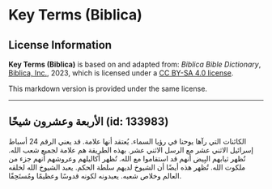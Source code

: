 # Key Terms (Biblica)

## License Information

**Key Terms (Biblica)** is based on and adapted from: _Biblica Bible Dictionary_, [Biblica, Inc.](https://www.biblica.com/), 2023, which is licensed under a [CC BY-SA 4.0 license](https://creativecommons.org/licenses/by-sa/4.0/legalcode.en).

This markdown version is provided under the same license.



--------------------------------

## الأربعة وعشرون شيخًا (id: 133983)

الكائنات التي رآها يوحنا في رؤيا السماء. يُعتقد أنها علامة. قد يعني الرقم 24 أسباط إسرائيل الاثني عشر مع الرسل الاثني عشر. بهذه الطريقة هم علامة لجميع شعب الله. تُظهر ثيابهم البِيض أنهم قد استقاموا مع الله. تُظهر أكاليلهم وعروشهم أنهم جزء من ملكوت الله. تُظهر هذه أيضًا أن الشيوخ لديهم سلطة الحكم. يعبد الشيوخ الله لخلقه العالم وخلاص شعبه. يعبدونه لكونه قدوسًا وعظيمًا ومُستَحِقًا.


